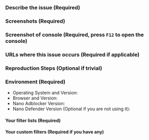 <!--
More information you provide faster will your issue be resolved!

For missed ads, popup, and hard (allow ads or leave type) anti-adblock, please open issue in uAssets instead:
https://github.com/uBlockOrigin/uAssets
uBlock Origin version that Nano Adblocker uses can be found in About section of Nano Dashboard.

For soft anti-adblock, ads timer, and site breakage, please open issue in NanoFilters instead:
https://github.com/NanoAdblocker/NanoFilters/issues
-->
### Describe the issue (Required)


### Screenshots (Required)


### Screenshot of console (Required, press `F12` to open the console)


### URLs where this issue occurs (Required if applicable)


### Reproduction Steps (Optional if trivial)
<!--
I cannot read your mind, write down what is in your head!
-->


### Environment (Required)

- Operating System and Version: 
- Browser and Version: 
- Nano Adblocker Version: 
- Nano Defender Version (Optional if you are not using it): 

#### Your filter lists (Required)
<!--
List filters you have enabled or disabled from the default settings.
-->


#### Your custom filters (Required if you have any)


